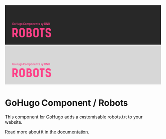 ![DNB-Hugo/HEAD](.github/github-card-dark.png#gh-dark-mode-only)
![DNB-Hugo/HEAD](.github/github-card-light.png#gh-light-mode-only)

# GoHugo Component / Robots

This component for [GoHugo](https://gohugo.io/) adds a customisable robots.txt to your website.

Read more about it [in the documentation](https://kollitsch.dev/components/hugo-robots/).

